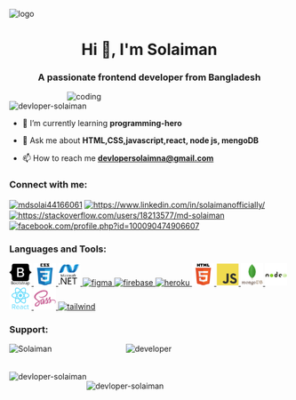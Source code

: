 ![logo](https://github.com/Devloper-solaiman/Devloper-solaiman/blob/main/devloper-solaiman.png)

<h1 align="center">Hi 👋, I'm Solaiman</h1>
<h3 align="center">A passionate frontend developer from Bangladesh</h3>
<img align="right" alt="coding" width="400" src="https://techayan.com/wp-content/uploads/2021/08/imgpsh_fullsize_anim-1.gif">
<p align="left"> <img src="https://komarev.com/ghpvc/?username=devloper-solaiman&label=Profile%20views&color=0e75b6&style=flat" alt="devloper-solaiman" /> </p>

- 🌱 I’m currently learning **programming-hero**

- 💬 Ask me about **HTML,CSS,javascript,react, node js, mengoDB**

- 📫 How to reach me **devlopersolaimna@gmail.com**

<h3 align="left">Connect with me:</h3>
<p align="left">
<a href="https://twitter.com/mdsolai44166061" target="blank"><img align="center" src="https://raw.githubusercontent.com/rahuldkjain/github-profile-readme-generator/master/src/images/icons/Social/twitter.svg" alt="mdsolai44166061" height="30" width="40" /></a>
<a href="https://linkedin.com/in/https://www.linkedin.com/in/solaimanofficially/" target="blank"><img align="center" src="https://raw.githubusercontent.com/rahuldkjain/github-profile-readme-generator/master/src/images/icons/Social/linked-in-alt.svg" alt="https://www.linkedin.com/in/solaimanofficially/" height="30" width="40" /></a>
<a href="https://stackoverflow.com/users/https://stackoverflow.com/users/18213577/md-solaiman" target="blank"><img align="center" src="https://raw.githubusercontent.com/rahuldkjain/github-profile-readme-generator/master/src/images/icons/Social/stack-overflow.svg" alt="https://stackoverflow.com/users/18213577/md-solaiman" height="30" width="40" /></a>
<a href="https://fb.com/facebook.com/profile.php?id=100090474906607" target="blank"><img align="center" src="https://raw.githubusercontent.com/rahuldkjain/github-profile-readme-generator/master/src/images/icons/Social/facebook.svg" alt="facebook.com/profile.php?id=100090474906607" height="30" width="40" /></a>
</p>

<h3 align="left">Languages and Tools:</h3>
<p align="left"> <a href="https://getbootstrap.com" target="_blank" rel="noreferrer"> <img src="https://raw.githubusercontent.com/devicons/devicon/master/icons/bootstrap/bootstrap-plain-wordmark.svg" alt="bootstrap" width="40" height="40"/> </a> <a href="https://www.w3schools.com/css/" target="_blank" rel="noreferrer"> <img src="https://raw.githubusercontent.com/devicons/devicon/master/icons/css3/css3-original-wordmark.svg" alt="css3" width="40" height="40"/> </a> <a href="https://dotnet.microsoft.com/" target="_blank" rel="noreferrer"> <img src="https://raw.githubusercontent.com/devicons/devicon/master/icons/dot-net/dot-net-original-wordmark.svg" alt="dotnet" width="40" height="40"/> </a> <a href="https://www.figma.com/" target="_blank" rel="noreferrer"> <img src="https://www.vectorlogo.zone/logos/figma/figma-icon.svg" alt="figma" width="40" height="40"/> </a> <a href="https://firebase.google.com/" target="_blank" rel="noreferrer"> <img src="https://www.vectorlogo.zone/logos/firebase/firebase-icon.svg" alt="firebase" width="40" height="40"/> </a> <a href="https://heroku.com" target="_blank" rel="noreferrer"> <img src="https://www.vectorlogo.zone/logos/heroku/heroku-icon.svg" alt="heroku" width="40" height="40"/> </a> <a href="https://www.w3.org/html/" target="_blank" rel="noreferrer"> <img src="https://raw.githubusercontent.com/devicons/devicon/master/icons/html5/html5-original-wordmark.svg" alt="html5" width="40" height="40"/> </a> <a href="https://developer.mozilla.org/en-US/docs/Web/JavaScript" target="_blank" rel="noreferrer"> <img src="https://raw.githubusercontent.com/devicons/devicon/master/icons/javascript/javascript-original.svg" alt="javascript" width="40" height="40"/> </a> <a href="https://www.mongodb.com/" target="_blank" rel="noreferrer"> <img src="https://raw.githubusercontent.com/devicons/devicon/master/icons/mongodb/mongodb-original-wordmark.svg" alt="mongodb" width="40" height="40"/> </a> <a href="https://nodejs.org" target="_blank" rel="noreferrer"> <img src="https://raw.githubusercontent.com/devicons/devicon/master/icons/nodejs/nodejs-original-wordmark.svg" alt="nodejs" width="40" height="40"/> </a> <a href="https://reactjs.org/" target="_blank" rel="noreferrer"> <img src="https://raw.githubusercontent.com/devicons/devicon/master/icons/react/react-original-wordmark.svg" alt="react" width="40" height="40"/> </a> <a href="https://sass-lang.com" target="_blank" rel="noreferrer"> <img src="https://raw.githubusercontent.com/devicons/devicon/master/icons/sass/sass-original.svg" alt="sass" width="40" height="40"/> </a> <a href="https://tailwindcss.com/" target="_blank" rel="noreferrer"> <img src="https://www.vectorlogo.zone/logos/tailwindcss/tailwindcss-icon.svg" alt="tailwind" width="40" height="40"/> </a> </p>

<h3 align="left">Support:</h3>
<p><a href="https://www.buymeacoffee.com/Solaiman"> <img align="left" src="https://cdn.buymeacoffee.com/buttons/v2/default-yellow.png" height="50" width="210" alt="Solaiman" /></a><a href="https://ko-fi.com/developer"> <img align="left" src="https://cdn.ko-fi.com/cdn/kofi3.png?v=3" height="50" width="210" alt="developer" /></a></p><br><br>

<p><img align="left" src="https://github-readme-stats.vercel.app/api/top-langs?username=devloper-solaiman&show_icons=true&locale=en&layout=compact" alt="devloper-solaiman" /></p>

<p>&nbsp;<img align="center" src="https://github-readme-stats.vercel.app/api?username=devloper-solaiman&show_icons=true&locale=en" alt="devloper-solaiman" /></p>
